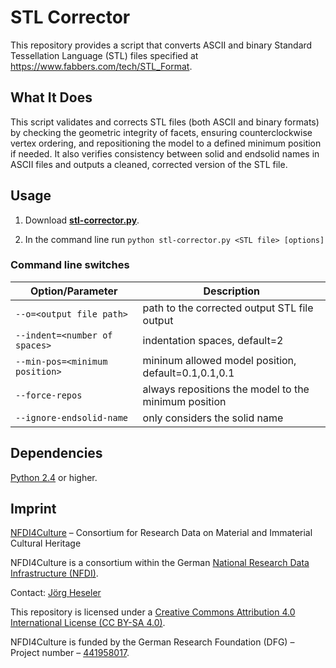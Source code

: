 # STL Corrector

This repository provides a script that converts ASCII and binary Standard Tessellation Language (STL) files specified at https://www.fabbers.com/tech/STL_Format.

## What It Does

This script validates and corrects STL files (both ASCII and binary formats) by checking the geometric integrity of facets, ensuring counterclockwise vertex ordering, and repositioning the model to a defined minimum position if needed. It also verifies consistency between solid and endsolid names in ASCII files and outputs a cleaned, corrected version of the STL file.

## Usage

1. Download [**stl-corrector.py**](./src/stl-corrector.py).

2. In the command line run `python stl-corrector.py <STL file> [options]`

### Command line switches

| Option/Parameter               | Description                                          |
| ------------------------------ | ---------------------------------------------------- |
| `--o=<output file path>`       | path to the corrected output STL file output         |
| `--indent=<number of spaces>`  | indentation spaces, default=2                        |
| `--min-pos=<minimum position>` | mininum allowed model position, default=0.1,0.1,0.1  |
| `--force-repos`                | always repositions the model to the minimum position |
| `--ignore-endsolid-name`       | only considers the solid name                        |

## Dependencies

[Python 2.4](https://www.python.org/download/releases/2.4/) or higher.

## Imprint

[NFDI4Culture](https://nfdi4culture.de/) – Consortium for Research Data on Material and Immaterial Cultural Heritage

NFDI4Culture is a consortium within the German [National Research Data Infrastructure (NFDI)](https://www.nfdi.de/).

Contact: [Jörg Heseler](https://orcid.org/0000-0002-1497-627X)

This repository is licensed under a [Creative Commons Attribution 4.0 International License (CC BY-SA 4.0)](https://creativecommons.org/licenses/by-sa/4.0/).

NFDI4Culture is funded by the German Research Foundation (DFG) – Project number – [441958017](https://gepris.dfg.de/gepris/projekt/441958017).
